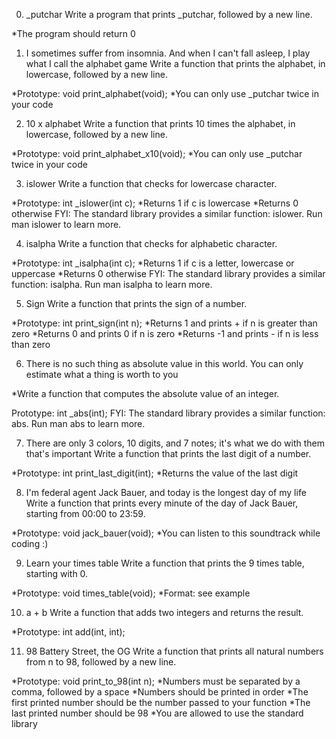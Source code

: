 0. _putchar
Write a program that prints _putchar, followed by a new line.

*The program should return 0

1. I sometimes suffer from insomnia. And when I can't fall asleep, I play what I call the alphabet game
Write a function that prints the alphabet, in lowercase, followed by a new line.

*Prototype: void print_alphabet(void);
*You can only use _putchar twice in your code

2. 10 x alphabet
Write a function that prints 10 times the alphabet, in lowercase, followed by a new line.

*Prototype: void print_alphabet_x10(void);
*You can only use _putchar twice in your code

3. islower
Write a function that checks for lowercase character.

*Prototype: int _islower(int c);
*Returns 1 if c is lowercase
*Returns 0 otherwise
FYI: The standard library provides a similar function: islower. Run man islower to learn more.

4. isalpha
Write a function that checks for alphabetic character.

*Prototype: int _isalpha(int c);
*Returns 1 if c is a letter, lowercase or uppercase
*Returns 0 otherwise
FYI: The standard library provides a similar function: isalpha. Run man isalpha to learn more.

5. Sign
Write a function that prints the sign of a number.

*Prototype: int print_sign(int n);
*Returns 1 and prints + if n is greater than zero
*Returns 0 and prints 0 if n is zero
*Returns -1 and prints - if n is less than zero

6. There is no such thing as absolute value in this world. You can only estimate what a thing is worth to you

*Write a function that computes the absolute value of an integer.

Prototype: int _abs(int);
FYI: The standard library provides a similar function: abs. Run man abs to learn more.

7. There are only 3 colors, 10 digits, and 7 notes; it's what we do with them that's important
Write a function that prints the last digit of a number.

*Prototype: int print_last_digit(int);
*Returns the value of the last digit

8. I'm federal agent Jack Bauer, and today is the longest day of my life
Write a function that prints every minute of the day of Jack Bauer, starting from 00:00 to 23:59.

*Prototype: void jack_bauer(void);
*You can listen to this soundtrack while coding :)

9. Learn your times table
Write a function that prints the 9 times table, starting with 0.

*Prototype: void times_table(void);
*Format: see example

10. a + b
Write a function that adds two integers and returns the result.

*Prototype: int add(int, int);

11. 98 Battery Street, the OG
Write a function that prints all natural numbers from n to 98, followed by a new line.

*Prototype: void print_to_98(int n);
*Numbers must be separated by a comma, followed by a space
*Numbers should be printed in order
*The first printed number should be the number passed to your function
*The last printed number should be 98
*You are allowed to use the standard library
